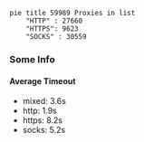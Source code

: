 
```mermaid
pie title 59989 Proxies in list
    "HTTP" : 27660
    "HTTPS": 9623
    "SOCKS" : 30559
```

### Some Info
#### Average Timeout

- mixed: 3.6s
- http: 1.9s
- https: 8.2s
- socks: 5.2s